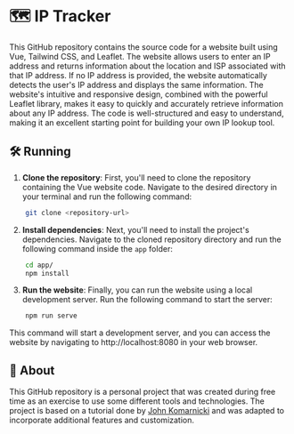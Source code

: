 # 🗺️ IP Tracker

This GitHub repository contains the source code for a website built using Vue, Tailwind CSS, and Leaflet. The website allows users to enter an IP address and returns information about the location and ISP associated with that IP address. If no IP address is provided, the website automatically detects the user's IP address and displays the same information. The website's intuitive and responsive design, combined with the powerful Leaflet library, makes it easy to quickly and accurately retrieve information about any IP address. The code is well-structured and easy to understand, making it an excellent starting point for building your own IP lookup tool.

## 🛠 Running

1. **Clone the repository**: First, you'll need to clone the repository containing the Vue website code. Navigate to the desired directory in your terminal and run the following command:

```bash
    git clone <repository-url>
```

2. **Install dependencies**: Next, you'll need to install the project's dependencies. Navigate to the cloned repository directory and run the following command inside the `app` folder:

```bash
    cd app/
    npm install
```

3. **Run the website**: Finally, you can run the website using a local development server. Run the following command to start the server:

```bash
    npm run serve
```

This command will start a development server, and you can access the website by navigating to http://localhost:8080 in your web browser.

## 📖 About

This GitHub repository is a personal project that was created during free time as an exercise to use some different tools and technologies. The project is based on a tutorial done by [John Komarnicki](https://github.com/johnkomarnicki) and was adapted to incorporate additional features and customization.